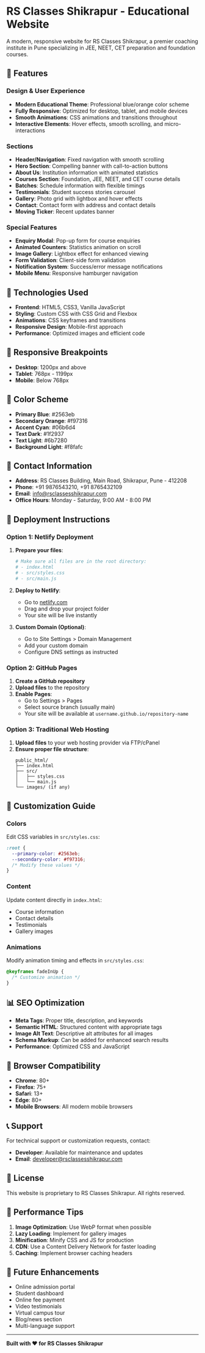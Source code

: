 
# RS Classes Shikrapur - Educational Website

A modern, responsive website for RS Classes Shikrapur, a premier coaching institute in Pune specializing in JEE, NEET, CET preparation and foundation courses.

## 🌟 Features

### Design & User Experience
- **Modern Educational Theme**: Professional blue/orange color scheme
- **Fully Responsive**: Optimized for desktop, tablet, and mobile devices
- **Smooth Animations**: CSS animations and transitions throughout
- **Interactive Elements**: Hover effects, smooth scrolling, and micro-interactions

### Sections
- **Header/Navigation**: Fixed navigation with smooth scrolling
- **Hero Section**: Compelling banner with call-to-action buttons
- **About Us**: Institution information with animated statistics
- **Courses Section**: Foundation, JEE, NEET, and CET course details
- **Batches**: Schedule information with flexible timings
- **Testimonials**: Student success stories carousel
- **Gallery**: Photo grid with lightbox and hover effects
- **Contact**: Contact form with address and contact details
- **Moving Ticker**: Recent updates banner

### Special Features
- **Enquiry Modal**: Pop-up form for course enquiries
- **Animated Counters**: Statistics animation on scroll
- **Image Gallery**: Lightbox effect for enhanced viewing
- **Form Validation**: Client-side form validation
- **Notification System**: Success/error message notifications
- **Mobile Menu**: Responsive hamburger navigation

## 🚀 Technologies Used

- **Frontend**: HTML5, CSS3, Vanilla JavaScript
- **Styling**: Custom CSS with CSS Grid and Flexbox
- **Animations**: CSS keyframes and transitions
- **Responsive Design**: Mobile-first approach
- **Performance**: Optimized images and efficient code

## 📱 Responsive Breakpoints

- **Desktop**: 1200px and above
- **Tablet**: 768px - 1199px
- **Mobile**: Below 768px

## 🎨 Color Scheme

- **Primary Blue**: #2563eb
- **Secondary Orange**: #f97316
- **Accent Cyan**: #06b6d4
- **Text Dark**: #1f2937
- **Text Light**: #6b7280
- **Background Light**: #f8fafc

## 📧 Contact Information

- **Address**: RS Classes Building, Main Road, Shikrapur, Pune - 412208
- **Phone**: +91 9876543210, +91 8765432109
- **Email**: info@rsclassesshikrapur.com
- **Office Hours**: Monday - Saturday, 9:00 AM - 8:00 PM

## 🚀 Deployment Instructions

### Option 1: Netlify Deployment

1. **Prepare your files**:
   ```bash
   # Make sure all files are in the root directory:
   # - index.html
   # - src/styles.css
   # - src/main.js
   ```

2. **Deploy to Netlify**:
   - Go to [netlify.com](https://netlify.com)
   - Drag and drop your project folder
   - Your site will be live instantly

3. **Custom Domain (Optional)**:
   - Go to Site Settings > Domain Management
   - Add your custom domain
   - Configure DNS settings as instructed

### Option 2: GitHub Pages

1. **Create a GitHub repository**
2. **Upload files** to the repository
3. **Enable Pages**:
   - Go to Settings > Pages
   - Select source branch (usually main)
   - Your site will be available at `username.github.io/repository-name`

### Option 3: Traditional Web Hosting

1. **Upload files** to your web hosting provider via FTP/cPanel
2. **Ensure proper file structure**:
   ```
   public_html/
   ├── index.html
   ├── src/
   │   ├── styles.css
   │   └── main.js
   └── images/ (if any)
   ```

## 🔧 Customization Guide

### Colors
Edit CSS variables in `src/styles.css`:
```css
:root {
  --primary-color: #2563eb;
  --secondary-color: #f97316;
  /* Modify these values */
}
```

### Content
Update content directly in `index.html`:
- Course information
- Contact details
- Testimonials
- Gallery images

### Animations
Modify animation timing and effects in `src/styles.css`:
```css
@keyframes fadeInUp {
  /* Customize animation */
}
```

## 📊 SEO Optimization

- **Meta Tags**: Proper title, description, and keywords
- **Semantic HTML**: Structured content with appropriate tags
- **Image Alt Text**: Descriptive alt attributes for all images
- **Schema Markup**: Can be added for enhanced search results
- **Performance**: Optimized CSS and JavaScript

## 🧪 Browser Compatibility

- **Chrome**: 80+
- **Firefox**: 75+
- **Safari**: 13+
- **Edge**: 80+
- **Mobile Browsers**: All modern mobile browsers

## 📞 Support

For technical support or customization requests, contact:
- **Developer**: Available for maintenance and updates
- **Email**: developer@rsclassesshikrapur.com

## 📄 License

This website is proprietary to RS Classes Shikrapur. All rights reserved.

## 🎯 Performance Tips

1. **Image Optimization**: Use WebP format when possible
2. **Lazy Loading**: Implement for gallery images
3. **Minification**: Minify CSS and JS for production
4. **CDN**: Use a Content Delivery Network for faster loading
5. **Caching**: Implement browser caching headers

## 🔄 Future Enhancements

- Online admission portal
- Student dashboard
- Online fee payment
- Video testimonials
- Virtual campus tour
- Blog/news section
- Multi-language support

---

**Built with ❤️ for RS Classes Shikrapur**
